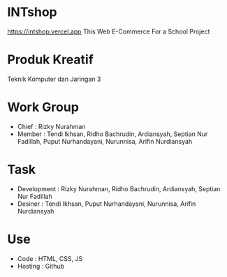 # INTshop
https://intshop.vercel.app This Web E-Commerce For a School Project
# Produk Kreatif
Teknik Komputer dan Jaringan 3
# Work Group
- Chief  : Rizky Nurahman
- Member : Tendi Ikhsan, Ridho Bachrudin, Ardiansyah, Septian Nur Fadillah, Puput Nurhandayani, Nurunnisa, Arifin Nurdiansyah
# Task
- Development : Rizky Nurahman, Ridho Bachrudin, Ardiansyah, Septian Nur Fadillah
- Desiner     : Tendi Ikhsan, Puput Nurhandayani, Nurunnisa, Arifin Nurdiansyah
# Use
- Code : HTML, CSS, JS
- Hosting : Github
